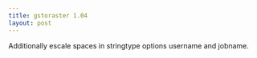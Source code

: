 ```yaml
---
title: gstoraster 1.04
layout: post
---
```


Additionally escale spaces in stringtype options username and jobname.
